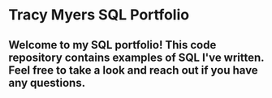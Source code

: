 # Tracy Myers SQL Portfolio

## Welcome to my SQL portfolio! This code repository contains examples of SQL I've written. Feel free to take a look and reach out if you have any questions.
